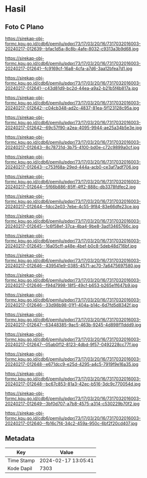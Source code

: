 # Hasil

## Foto C Plano

https://sirekap-obj-formc.kpu.go.id/cdb6/pemilu/pdpr/73/17/03/20/16/7317032016003-20240217-012639--bfac1d5a-8c8b-4afe-8032-c9313a3b9d68.jpg

https://sirekap-obj-formc.kpu.go.id/cdb6/pemilu/pdpr/73/17/03/20/16/7317032016003-20240217-012641--fc9169cf-16a8-4cfa-a7d6-3aa12bfea7d1.jpg

https://sirekap-obj-formc.kpu.go.id/cdb6/pemilu/pdpr/73/17/03/20/16/7317032016003-20240217-012641--c43d81d9-bc2d-44ea-a9a2-b21b5f4b817a.jpg

https://sirekap-obj-formc.kpu.go.id/cdb6/pemilu/pdpr/73/17/03/20/16/7317032016003-20240217-012642--c04cb348-ad2c-4837-81ea-5f123128c95a.jpg

https://sirekap-obj-formc.kpu.go.id/cdb6/pemilu/pdpr/73/17/03/20/16/7317032016003-20240217-012642--69c57f90-a2ea-4095-9944-ae25a34b5e3e.jpg

https://sirekap-obj-formc.kpu.go.id/cdb6/pemilu/pdpr/73/17/03/20/16/7317032016003-20240217-012643--8c78731d-3b75-4100-bd0e-c72c9899a0cf.jpg

https://sirekap-obj-formc.kpu.go.id/cdb6/pemilu/pdpr/73/17/03/20/16/7317032016003-20240217-012643--c753f68a-29ed-444a-acb0-ce3af7adf706.jpg

https://sirekap-obj-formc.kpu.go.id/cdb6/pemilu/pdpr/73/17/03/20/16/7317032016003-20240217-012644--5f66b886-85ff-4ff2-888c-db3378fdfec2.jpg

https://sirekap-obj-formc.kpu.go.id/cdb6/pemilu/pdpr/73/17/03/20/16/7317032016003-20240217-012644--fdcc2e03-7ebe-4c55-9f84-83e66dfe23ce.jpg

https://sirekap-obj-formc.kpu.go.id/cdb6/pemilu/pdpr/73/17/03/20/16/7317032016003-20240217-012645--1c6f58ef-37ca-4ba4-9be8-3ad13465766c.jpg

https://sirekap-obj-formc.kpu.go.id/cdb6/pemilu/pdpr/73/17/03/20/16/7317032016003-20240217-012645--16a05cff-a48e-4bef-b0c8-5deb48d716bf.jpg

https://sirekap-obj-formc.kpu.go.id/cdb6/pemilu/pdpr/73/17/03/20/16/7317032016003-20240217-012646--439541e9-0385-4571-ac70-7a6475697580.jpg

https://sirekap-obj-formc.kpu.go.id/cdb6/pemilu/pdpr/73/17/03/20/16/7317032016003-20240217-012646--f94d7998-18f5-49cf-b653-b265e1f647b9.jpg

https://sirekap-obj-formc.kpu.go.id/cdb6/pemilu/pdpr/73/17/03/20/16/7317032016003-20240217-012646--33d98b98-01f1-404a-b14c-6d7fd5d8342f.jpg

https://sirekap-obj-formc.kpu.go.id/cdb6/pemilu/pdpr/73/17/03/20/16/7317032016003-20240217-012647--63448385-9ac5-463b-9245-4d898f11ddd9.jpg

https://sirekap-obj-formc.kpu.go.id/cdb6/pemilu/pdpr/73/17/03/20/16/7317032016003-20240217-012647--05ab0f12-8123-4dbd-9f57-0492228cc77f.jpg

https://sirekap-obj-formc.kpu.go.id/cdb6/pemilu/pdpr/73/17/03/20/16/7317032016003-20240217-012648--e671dcc9-e25d-4295-a4c5-7919f9e16a35.jpg

https://sirekap-obj-formc.kpu.go.id/cdb6/pemilu/pdpr/73/17/03/20/16/7317032016003-20240217-012648--bc67c853-81a3-42ec-b516-3dc9c770054d.jpg

https://sirekap-obj-formc.kpu.go.id/cdb6/pemilu/pdpr/73/17/03/20/16/7317032016003-20240217-012649--3bf0d707-a7b8-4575-a314-c530229b70f2.jpg

https://sirekap-obj-formc.kpu.go.id/cdb6/pemilu/pdpr/73/17/03/20/16/7317032016003-20240217-012640--fb16c7f4-34c2-459a-950c-6bf2f20cd407.jpg


## Metadata

| Key        | Value               |
| ---------- | ------------------- |
| Time Stamp | 2024-02-17 13:05:41 |
| Kode Dapil | 7303                |



